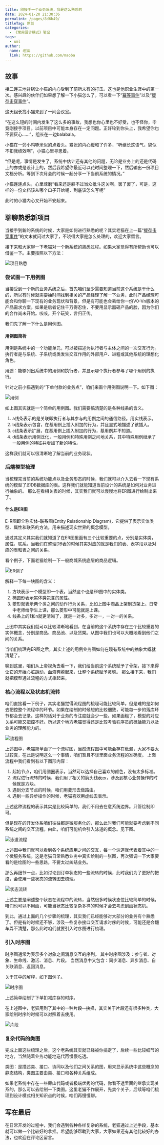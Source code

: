 ```yaml
---
title: 刚接手一个业务系统，我是这么熟悉的
date: 2024-01-20 21:30:36
permalink: /pages/8d6b49/
titleTag: 原创
categories:
  - 《常用设计模式》笔记
tags:
  - uml
author: 
  name: 老猫
  link: https://github.com/maoba
---
```

## 故事
接二连三地背锅让小猫的内心受到了前所未有的打击。这也是他职业生涯中的第一次。感兴趣的伙伴们如果想了解一下小猫怎么了，可以看一下“[幂等事件](https://mp.weixin.qq.com/s/b3dOUC24Erbz4JAAtXLkMQ)”以及“[缓存击穿事件](https://mp.weixin.qq.com/s/3b4d69K-fhQshswhrUrFHg)”。

这天组长找小猫来到了一间会议室。

“在这么短的时间内发生了这么多的事故，我想也你心里也不好受，也不怪你，毕竟刚接手项目。以前项目中可能本身存在一定问题。正好轮到你头上，我希望你也不要灰心......”，组长在一边balabala。

小猫在一旁小鸡啄米似的点着头。紧张的内心缓和了许多，“听组长这语气，貌似不扣我绩效啊”，小猫心里寻思着。

“但是呢，事情是发生了，系统中估计还有其他的问题，无论是业务上的还是代码上的亦或是设计上的，然后我希望你最近可以花时间整理一下，然后输出一份项目文档分析。等到下次月会的时候一起分享一下当前系统的情况。”

小猫连连点头，心里琢磨“看来还是躲不过当众批斗这关啊，罢了罢了，可是，这样的一份文档该从哪个口子开始呢，到底该怎么写呢”

此时的小猫内心又开始不安起来。

<!-- more -->

## 聊聊熟悉新项目
当接手到新的系统的时候，大家是如何进行熟悉的呢？其实老猫在上一篇“[缓存击穿事件](https://mp.weixin.qq.com/s/3b4d69K-fhQshswhrUrFHg)”的文末就问过大家了，不晓得大家是怎么处理的，欢迎大家留言。

接下来和大家聊一下老猫对一个新系统的熟悉过程。如果大家觉得有所帮助也可以借鉴一下。主要按照以下方法：

![项目熟悉](https://cdn.ktdaddy.com/architecture/project_familiarize/schema.png)

### 尝试画一下用例图
当接受到一个新的业务系统之后，首先咱们至少需要知道当前这个系统是干什么的，所以有时候就需要抽时间找到相关的产品经理了解一下业务，此时产品经理可能会和你聊一下现有的业务现状和背景，但是有可能也会丢给你一份V0-Vn版本的产品需求方案。如果是后者记住千万得忍住，不要用显示器砸产品的脸，因为你们的合作尚未开始。咳咳，开个玩笑，言归正传。

我们先了解一下什么是用例图。

#### 用例图简析
用例是系统中的一个功能单元，可以被描述为执行者与主体之间的一次交互行为。执行者是与系统、子系统或类发生交互作用的外部用户、进程或其他系统的理想化角色。

用途：能够列出系统中的用例和执行者，并显示哪个执行者参与了哪个用例的执行。

针对之前小猫遇到的“下单付款的业务点”，咱们来画个用例图说明一下。如下图：

![用例](https://cdn.ktdaddy.com/architecture/project_familiarize/yl_demo.png)

如上图其实就是一个简单的用例图。我们需要搞清楚的是各种线条的含义。
1. a线条表示的是关联即执行者与其参与的用例之间的通信路径。用实线表示。
2. b线条表示包含，在基用例上插入附加的行为，并且显式地描述了该插入。
3. c线条表示扩展，在基用例上插入附加的行为，基用例并不知道。
4. d线条表示用例泛化，一般用例和特殊用例之间地关系，其中特殊用例继承了一般用例的特征并增加了新的特性。

这样我们就可以很清晰地了解当前的业务现状。

### 后端模型梳理
当梳理完当前的系统功能点以及业务形态的时候，我们就可以介入去看一下现有系统的模型了即DB数据库的表。这样我们就能知道当前设计的系统是如何对业务进行抽象的。
那么在看相关表的时候，其实我们就可以慢慢地将ER图进行绘制出来了。

#### 什么是ER图
E-R图即全称实体-联系图(Entity Relationship Diagram)，它提供了表示实体类型、属性和联系的方法，用来描述现实世界的概念模型。

通过其定义其实我们就知道了在ER图里面有三个比较重要的点，分别是实体类，属性，联系。当我们在整理DB表的时候其实对应的就是我们的表、表字段以及对应的表和表之间的关系。

看个例子，下面老猫绘制一下一般商城系统底层的商品逻辑。

![ER例子](https://cdn.ktdaddy.com/architecture/project_familiarize/ER.png)

解释一下每一块图的含义：

1. 方块表示一个模型即一个表，当然这个也是ER图中的实体类。
2. 椭圆形表示实体类包含的属性。
3. 菱形就表示两个类之间的动作行为关系，比如上图中商品上架到货架上。日常中老师给学生上课，那么菱形中可能就是上课。
4. 线条上的1和n就更清晰了，就是一对多，多对一，一对一的关系。

上图中其实我们就可以比较清晰地看到，在当前的这个系统中存在三个比较重要的实体概念，分别是商品、商品池、以及货架。从图中我们也可以大概地看到他们之间的关系。

当咱们梳理完ER图之后，其实上述的用例业务图如何在现有系统中的抽象大概就清楚了。

聊到这里，咱们从上帝视角去看一下，我们给当前这个系统赋予了骨架，接下来得让它的开始心脏跳动，血液奔腾起来，让整个系统赋予灵魂。
那么接下来，我们就把模型通过流程的方式串起来。

### 核心流程以及状态机流转
咱们直接看一下例子，其实老猫觉得流程图的梳理可能比较简单，但是难的是如何去把控整个流程中的环节。如果在绘制的时候想的比较细致，可能每一步的落库环节都会去记录。这样的话对于业务的专注度就会少一些。如果画粗了，模型的对应关系可能又把控不好。所以这个地方老猫觉得还是比较考验程序员的概括能力以及业务的理解能力的。

![流程图](https://cdn.ktdaddy.com/architecture/project_familiarize/flow.png)

上述图中，老猫简单画了一个流程图，当然流程图中可能会存在纰漏，大家不要太过较真，在此是说明这么一个事情，咱们暂且不谈里面业务流程的准确度。
上面流程中我们看到有以下图形内容：
1. 起始节点，咱们用圆圈表示，当然可以选择自己喜欢的颜色，没有太多标准。
2. 流程进行流转的时候，我们用了相关的箭头线表示，涉及到核心业务操作的时候就是方块。
3. 遇到分支节点的时候，咱们用菱形去做路由。
4. 遇到一些异步操作的时候，老猫喜欢用虚线去表示。

上述这种流程的表示其实是比较简单的，我们不用去在意系统边界。只管绘制即可。

但是现在的开发体系咱们往往都是微服务化的，那么此时我们可能就要考虑到不同系统之间的交互流程。由此，咱们可能机会引入泳道的概念。见下图。


![泳道流程](https://cdn.ktdaddy.com/architecture/project_familiarize/%E7%8E%B0%E9%87%91%E8%A1%A5%E5%85%85%E6%94%AF%E4%BB%98%E9%80%80%E6%AC%BE%E6%B5%81%E7%A8%8B%281%29.png)

上述图中我们就可以看到各个系统应用之间的交互，每一个泳道就代表着其中的一个微服务系统。这是老猫日常熟悉业务中真实绘制的一张图，再次强调一下大家要看的是绘图的一些思路，不要太过纠结业务。

那么再细节一点，比如讨论到订单状态的一些流转的时候，此时我们为了更好的把控，会使用一些状态的流转图去梳理。


![状态流转](https://cdn.ktdaddy.com/architecture/project_familiarize/status_flow.png)


上述主要是阐述整个状态在流程中的流转，当然很多时候状态位比较简单的时候，咱们也可以不用画，可能当状态比较复杂多样的时候才会去考虑到画状态机。

到此，通过上面的几个步骤的梳理，其实我们已经能够对大部分的业务有个熟悉了。但是有的时候还不够，涉及一些复杂接口交互请求时序的时候，可能还是会翻车弄不清楚，那么此时咱们就要引入时序图进行梳理。

### 引入时序图
时序图通常为表示多个对象之间消息交互的序列。
其中时序图涉及：参与者、对象、生命线、激活、消息、片段。
当然消息中又包含：同步消息、异步消息、自关联消息、返回消息。

关于其中的解释，如下图例子。

![时序图](https://cdn.ktdaddy.com/architecture/project_familiarize/seq.png)

上述简单绘制了下单扣减库存的时序。

在上述图中，老猫用到了其中的一种片段--抉择，其实关于片段还有很多种类，大家绘制时序的时候可以对照着去使用。

![片段](https://cdn.ktdaddy.com/architecture/project_familiarize/choose.png)

### 复杂代码的类图
完成上面这些梳理之后，这个老系统其实就已经被你搞定了，后续一些比较细节的地方，当然随着业务功能地迭代再慢慢吃透。

类图：是描述类、接口、协同以及他们之间关系的图，用来显示系统中这些概念的静态结构，类图主要由类、接口和各种关系组成。

如果老系统中存在一些屎山代码或者极端优秀的代码，你看不透里面的继承实现关系的，那么可以去绘制一下类图。这里老猫不作展开，先卖个关子，后续等咱们梳理到设计模式相关知识点的时候，咱们再慢慢聊。

## 写在最后
在日常开发的过程中，我们会遇到各种各样复杂的系统，老猫通过上述手段，基本就可以做一个比较好的拿捏。希望能够帮助到大家，大家如果还有其他比较好的办法，也欢迎在评论区留言。
